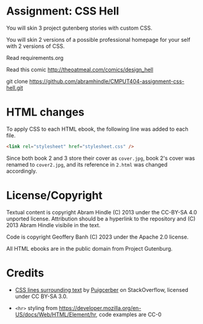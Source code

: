 Assignment: CSS Hell
====================

You will skin 3 project gutenberg stories with custom CSS.

You will skin 2 versions of a possible professional homepage for your
self with 2 versions of CSS.

Read requirements.org

Read this comic http://theoatmeal.com/comics/design_hell

git clone https://github.com/abramhindle/CMPUT404-assignment-css-hell.git

HTML changes
============
To apply CSS to each HTML ebook, the following line was added to each file.
```html
<link rel="stylesheet" href="stylesheet.css" />
```
Since both book 2 and 3 store their cover as `cover.jpg`, book 2's cover was renamed to `cover2.jpg`, and its reference in `2.html` was changed accordingly.



License/Copyright
=================

Textual content is copyright Abram Hindle (C) 2013 under the CC-BY-SA
4.0 unported license. Attribution should be a hyperlink to the
repository and (C) 2013 Abram Hindle visibile in the text.

Code is copyright Geoffery Banh (C) 2023 under the Apache 2.0 license.

All HTML ebooks are in the public domain from Project Gutenburg.

Credits
=======
* [CSS lines surrounding text](https://stackoverflow.com/a/14731123) by [Puigcerber](https://stackoverflow.com/users/706246/puigcerber) on StackOverflow, licensed under CC BY-SA 3.0.

* ``<hr>`` styling from https://developer.mozilla.org/en-US/docs/Web/HTML/Element/hr, code examples are CC-0

